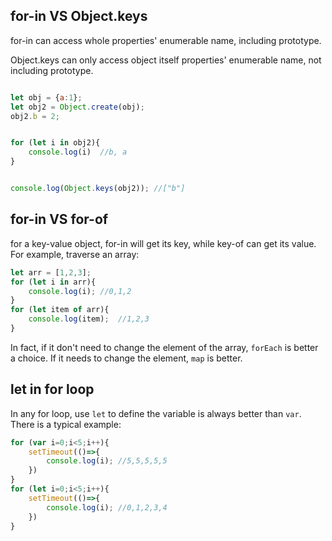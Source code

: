 ## for-in VS Object.keys

for-in can access whole properties' enumerable name, including prototype.

Object.keys can only access object itself properties' enumerable name, not including prototype.

```js

let obj = {a:1};
let obj2 = Object.create(obj);
obj2.b = 2;


for (let i in obj2){
    console.log(i)  //b, a
}


console.log(Object.keys(obj2)); //["b"]
```

## for-in VS for-of

for a key-value object, for-in will get its key, while key-of can get its value. For example, traverse an
array:

```js
let arr = [1,2,3];
for (let i in arr){
    console.log(i); //0,1,2
}
for (let item of arr){
    console.log(item);  //1,2,3
}
```

In fact, if it don't need to change the element of the array, `forEach` is better a choice. If it needs to change the 
element, `map` is better.


## let in for loop

In any for loop, use `let` to define the variable is always better than `var`. There is a typical example:

```js
for (var i=0;i<5;i++){
    setTimeout(()=>{
        console.log(i); //5,5,5,5,5
    })
}
for (let i=0;i<5;i++){
    setTimeout(()=>{
        console.log(i); //0,1,2,3,4
    })
}
```




